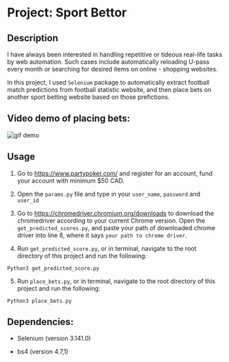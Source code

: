 # Project: Sport Bettor

## Description

I have always been interested in handling repetitive or tideous real-life tasks by web automation. Such cases include automatically reloading U-pass every month or searching for desired items on online - shopping websites.

In this project, I used `Selenium` package to automatically extract football match predictions from football statistic website, and then place bets on another sport betting website based on those prefictions.

## Video demo of placing bets:

![gif demo](https://github.com/taohuang-ubc/sport_bettor/blob/master/demo.gif)

## Usage

1. Go to https://www.partypoker.com/ and register for an account, fund your account with minimum $50 CAD. 


2. Open the `params.py` file and type in your `user_name`, `password` and `user_id`


3. Go to https://chromedriver.chromium.org/downloads to download the chromedriver according to your current Chrome version. Open the `get_predicted_scores.py`, and paste your path of downloaded chrome driver into line 8, where it says `your path to chrome driver`.


4. Run `get_predicted_score.py`, or in terminal, navigate to the root directory of this project and run the following:
 
```
Python3 get_predicted_score.py
```


5. Run `place_bets.py`, or in terminal, navigate to the root directory of this project and run the following:
 
```
Python3 place_bets.py
```


## Dependencies:


- Selenium (version 3.141.0)

- bs4 (version 4.7,1)
